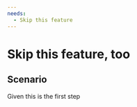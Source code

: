 ```yaml
---
needs:
  - Skip this feature
---
```


<!-- This feature will be skipped, because it depends on 'Skip this feature' which is skipped. -->

# Skip this feature, too

## Scenario

Given this is the first step
